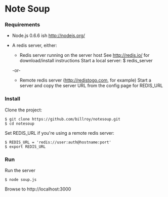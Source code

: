 Note Soup 
===

### Requirements

- Node.js 0.6.6 ish
	http://nodejs.org/

- A redis server, either:

	- Redis server running on the server host
		See http://redis.io/ for download/install instructions
		Start a local server:
		$ redis_server

	-or-

	- Remote redis server (http://redistogo.com, for example)
		Start a server and copy the server URL from the config page for REDIS_URL

### Install

Clone the project:

	$ git clone https://github.com/billroy/notesoup.git
	$ cd notesoup

Set REDIS_URL if you're using a remote redis server:

	$ REDIS_URL = 'redis://user:auth@hostname:port'
	$ export REDIS_URL


### Run

Run the server

	$ node soup.js

Browse to http://localhost:3000
